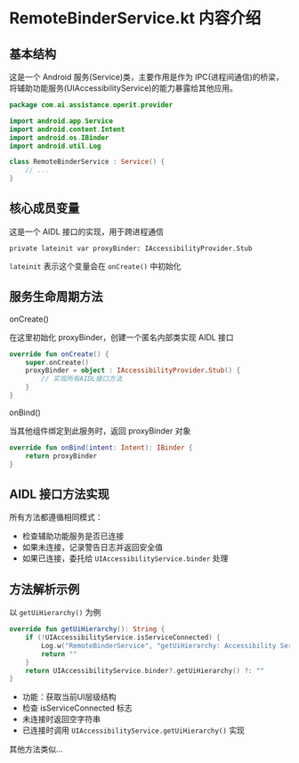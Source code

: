 # RemoteBinderService.kt 内容介绍

## 基本结构

这是一个 Android 服务(Service)类，主要作用是作为 IPC(进程间通信)的桥梁，将辅助功能服务(UIAccessibilityService)的能力暴露给其他应用。

```kotlin
package com.ai.assistance.operit.provider

import android.app.Service
import android.content.Intent
import android.os.IBinder
import android.util.Log

class RemoteBinderService : Service() {
    // ...
}
```

## 核心成员变量

这是一个 AIDL 接口的实现，用于跨进程通信

```
private lateinit var proxyBinder: IAccessibilityProvider.Stub
```

`lateinit` 表示这个变量会在 `onCreate()` 中初始化

## 服务生命周期方法

onCreate()

在这里初始化 proxyBinder，创建一个匿名内部类实现 AIDL 接口

```kotlin
override fun onCreate() {
    super.onCreate()
    proxyBinder = object : IAccessibilityProvider.Stub() {
        // 实现所有AIDL接口方法
    }
}
```

onBind()

当其他组件绑定到此服务时，返回 proxyBinder 对象

```kotlin
override fun onBind(intent: Intent): IBinder {
    return proxyBinder
}
```

## AIDL 接口方法实现

所有方法都遵循相同模式：

- 检查辅助功能服务是否已连接
- 如果未连接，记录警告日志并返回安全值
- 如果已连接，委托给 `UIAccessibilityService.binder` 处理

## 方法解析示例

以 `getUiHierarchy()` 为例

```kotlin
override fun getUiHierarchy(): String {
    if (!UIAccessibilityService.isServiceConnected) {
        Log.w("RemoteBinderService", "getUiHierarchy: Accessibility Service not connected.")
        return ""
    }
    return UIAccessibilityService.binder?.getUiHierarchy() ?: ""
}
```

- 功能：获取当前UI层级结构
- 检查 isServiceConnected 标志
- 未连接时返回空字符串
- 已连接时调用 `UIAccessibilityService.getUiHierarchy()` 实现

其他方法类似...
